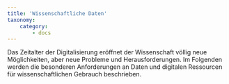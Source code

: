 ```yaml
---
title: 'Wissenschaftliche Daten'
taxonomy:
    category:
        - docs
---
```


Das Zeitalter der Digitalisierung eröffnet der Wissenschaft völlig neue Möglichkeiten, aber neue Probleme und Herausforderungen. Im Folgenden werden die besonderen Anforderungen an Daten und digitalen Ressourcen für wissenschaftlichen Gebrauch beschrieben.


<!--
Artikels traditionell durch Belege (d.h. direkte / indirekte) Zitate aus der wissenschtlichen Literatur

Das wissenschaftliche Arbeiten mit Daten

- OpenAIRE
- FAIR Prinzipien
- Reproduzierbarkeit
- Wiederverwendbarkeit
- Transparenz
- Allein reicht nicht aus
- Research Compendia
- Daten Zitieren
-->
